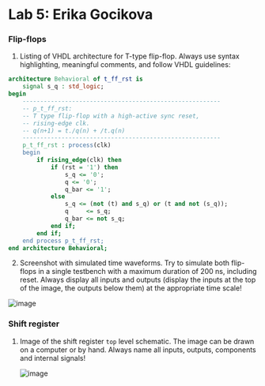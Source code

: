 # Lab 5: Erika Gocikova

### Flip-flops

1. Listing of VHDL architecture for T-type flip-flop. Always use syntax highlighting, meaningful comments, and follow VHDL guidelines:

```vhdl
architecture Behavioral of t_ff_rst is
    signal s_q : std_logic;
begin
    --------------------------------------------------------
    -- p_t_ff_rst:
    -- T type flip-flop with a high-active sync reset,
    -- rising-edge clk.
    -- q(n+1) = t./q(n) + /t.q(n)
    --------------------------------------------------------
    p_t_ff_rst : process(clk)
    begin
        if rising_edge(clk) then
            if (rst = '1') then
                s_q <= '0';
                q <= '0';
                q_bar <= '1';            
            else
                s_q <= (not (t) and s_q) or (t and not (s_q));
                q     <= s_q;
                q_bar <= not s_q;
            end if;
        end if;
    end process p_t_ff_rst;
end architecture Behavioral;
```

2. Screenshot with simulated time waveforms. Try to simulate both flip-flops in a single testbench with a maximum duration of 200 ns, including reset. Always display all inputs and outputs (display the inputs at the top of the image, the outputs below them) at the appropriate time scale!

  ![image](https://user-images.githubusercontent.com/99815316/159561570-d9e735aa-c174-4842-ae63-2e3a0614028c.png)


### Shift register

1. Image of the shift register `top` level schematic. The image can be drawn on a computer or by hand. Always name all inputs, outputs, components and internal signals!

   ![image](https://user-images.githubusercontent.com/99815316/159561630-60156da9-5ceb-48a8-a706-bfac3ffd711e.png)



